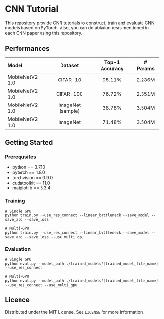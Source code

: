 # CNN Tutorial

This repository provide CNN tutorials to construct, train and evaluate CNN models based on PyTorch. Also, you can do ablation tests mentioned in each CNN paper using this repository.

## Performances

| Model | Dataset | Top-1 Accuracy | # Params |
|:-|:-:|:-:|:-:|
| MobileNetV2 1.0 | CIFAR-10 | 95.11% | 2.236M |
| MobileNetV2 1.0 | CIFAR-100 | 76.72% | 2.351M |
| MobileNetV2 1.0 | ImageNet (sample) | 38.78% | 3.504M |
| MobileNetV2 1.0 | ImageNet | 71.48% | 3.504M |

## Getting Started

### Prerequsites

- python == 3.7.10
- pytorch == 1.8.0
- torchvision == 0.9.0
- cudatoolkit == 11.0
- matplotlib == 3.3.4

### Training

```shell
# Single GPU
python train.py --use_res_connect --linear_bottleneck --save_model --save_acc --save_loss

# Multi-GPU
python train.py --use_res_connect --linear_bottleneck --save_model --save_acc --save_loss --use_multi_gpu
```

### Evaluation

```shell
# Single GPU
python eval.py --model_path ./trained_models/[trained_model_file_name] --use_res_connect

# Multi-GPU
python eval.py --model_path ./trained_models/[trained_model_file_name] --use_res_connect --use_multi_gpu
```

## Licence

Distributed under the MIT License. See `LICENSE` for more information.
